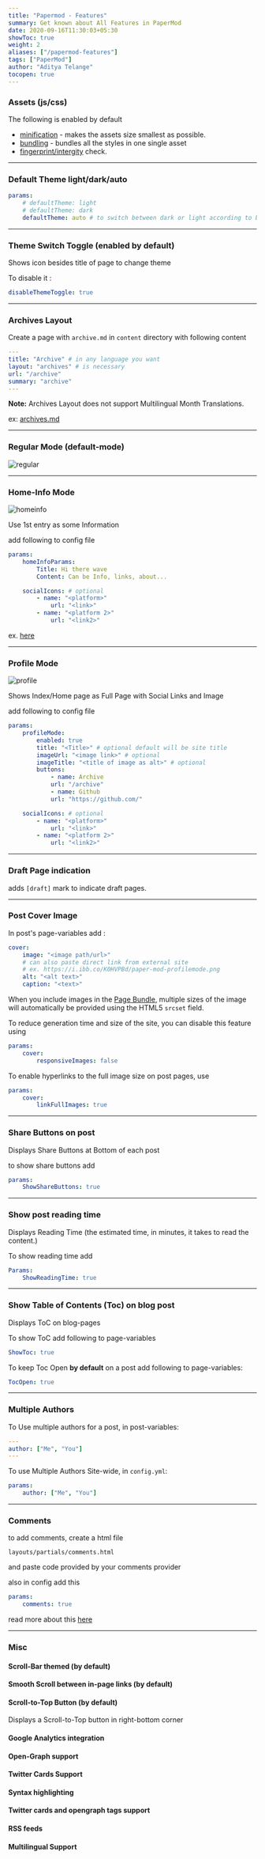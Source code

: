 ```yaml
---
title: "Papermod - Features"
summary: Get known about All Features in PaperMod
date: 2020-09-16T11:30:03+05:30
showToc: true
weight: 2
aliases: ["/papermod-features"]
tags: ["PaperMod"]
author: "Aditya Telange"
tocopen: true
---
```


### Assets (js/css)

The following is enabled by default

-   [minification](https://gohugo.io/hugo-pipes/minification/) - makes the assets size smallest as possible.
-   [bundling](https://gohugo.io/hugo-pipes/bundling/) - bundles all the styles in one single asset
-   [fingerprint/intergity](https://gohugo.io/hugo-pipes/fingerprint/) check.

---

### Default Theme light/dark/auto

```yml
params:
    # defaultTheme: light
    # defaultTheme: dark
    defaultTheme: auto # to switch between dark or light according to browser theme
```

</details>

---

### Theme Switch Toggle (enabled by default)

Shows icon besides title of page to change theme

To disable it :

```yml
disableThemeToggle: true
```

---

### Archives Layout

Create a page with `archive.md` in `content` directory with following content

```yml
---
title: "Archive" # in any language you want
layout: "archives" # is necessary
url: "/archive"
summary: "archive"
---

```

**Note:** Archives Layout does not support Multilingual Month Translations.

ex: [archives.md](https://raw.githubusercontent.com/adityatelange/hugo-PaperMod/exampleSite/content/archives.md)

---

### Regular Mode (default-mode)

![regular](images/regular.webp)

---

### Home-Info Mode

![homeinfo](images/homeinfo.webp)

Use 1st entry as some Information

add following to config file

```yml
params:
    homeInfoParams:
        Title: Hi there wave
        Content: Can be Info, links, about...

    socialIcons: # optional
        - name: "<platform>"
            url: "<link>"
        - name: "<platform 2>"
            url: "<link2>"
```

ex. [here](https://github.com/adityatelange/hugo-PaperMod/blob/exampleSite/config.toml#L14)

---

### Profile Mode

![profile](images/profile.webp)

Shows Index/Home page as Full Page with Social Links and Image

add following to config file

```yml
params:
    profileMode:
        enabled: true
        title: "<Title>" # optional default will be site title
        imageUrl: "<image link>" # optional
        imageTitle: "<title of image as alt>" # optional
        buttons:
            - name: Archive
            url: "/archive"
            - name: Github
            url: "https://github.com/"

    socialIcons: # optional
        - name: "<platform>"
            url: "<link>"
        - name: "<platform 2>"
            url: "<link2>"
```

---

### Draft Page indication

adds `[draft]` mark to indicate draft pages.

---

### Post Cover Image

In post's page-variables add :

```yml
cover:
    image: "<image path/url>"
    # can also paste direct link from external site
    # ex. https://i.ibb.co/K0HVPBd/paper-mod-profilemode.png
    alt: "<alt text>"
    caption: "<text>"
```

When you include images in the [Page Bundle](https://gohugo.io/content-management/page-bundles/), multiple sizes of the image will automatically be provided using the HTML5 `srcset` field.

To reduce generation time and size of the site, you can disable this feature using

```yml
params:
    cover:
        responsiveImages: false
```

To enable hyperlinks to the full image size on post pages, use

```yml
params:
    cover:
        linkFullImages: true
```

---

### Share Buttons on post

Displays Share Buttons at Bottom of each post

to show share buttons add

```yml
params:
    ShowShareButtons: true
```

---

### Show post reading time

Displays Reading Time (the estimated time, in minutes, it takes to read the content.)

To show reading time add

```yml
Params:
    ShowReadingTime: true
```

---

### Show Table of Contents (Toc) on blog post

Displays ToC on blog-pages

To show ToC add following to page-variables

```yml
ShowToc: true
```

To keep Toc Open **by default** on a post add following to page-variables:

```yml
TocOpen: true
```

---

### Multiple Authors

To Use multiple authors for a post, in post-variables:

```yml
---
author: ["Me", "You"]
---

```

To use Multiple Authors Site-wide, in `config.yml`:

```yml
params:
    author: ["Me", "You"]
```

---

### Comments

to add comments, create a html file

`layouts/partials/comments.html`

and paste code provided by your comments provider

also in config add this

```yml
params:
    comments: true
```

read more about this [here](https://gohugo.io/content-management/comments/)

---

### Misc

#### Scroll-Bar themed (by default)

#### Smooth Scroll between in-page links (by default)

#### Scroll-to-Top Button (by default)

Displays a Scroll-to-Top button in right-bottom corner

#### Google Analytics integration

#### Open-Graph support

#### Twitter Cards Support

#### Syntax highlighting

#### Twitter cards and opengraph tags support

#### RSS feeds

#### Multilingual Support
